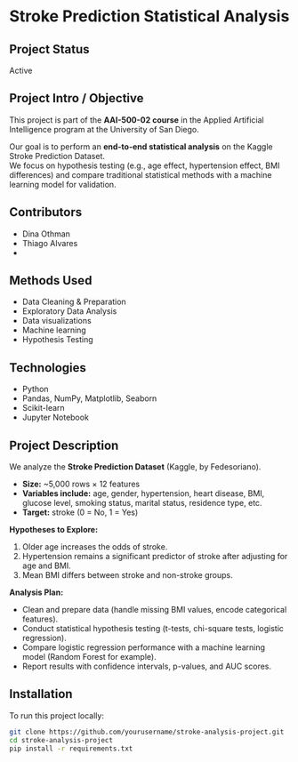# Stroke Prediction Statistical Analysis

## Project Status
Active

## Project Intro / Objective
This project is part of the **AAI-500-02 course** in the Applied Artificial Intelligence program at the University of San Diego.  

Our goal is to perform an **end-to-end statistical analysis** on the Kaggle Stroke Prediction Dataset.  
We focus on hypothesis testing (e.g., age effect, hypertension effect, BMI differences) and compare traditional statistical methods with a machine learning model for validation.  

## Contributors
- Dina Othman  
- Thiago Alvares
- 
## Methods Used
- Data Cleaning & Preparation
- Exploratory Data Analysis
- Data visualizations
- Machine learning
- Hypothesis Testing

## Technologies
- Python  
- Pandas, NumPy, Matplotlib, Seaborn  
- Scikit-learn  
- Jupyter Notebook  

## Project Description
We analyze the **Stroke Prediction Dataset** (Kaggle, by Fedesoriano).  

- **Size:** ~5,000 rows × 12 features  
- **Variables include:** age, gender, hypertension, heart disease, BMI, glucose level, smoking status, marital status, residence type, etc.  
- **Target:** stroke (0 = No, 1 = Yes)  

**Hypotheses to Explore:**
1. Older age increases the odds of stroke.  
2. Hypertension remains a significant predictor of stroke after adjusting for age and BMI.  
3. Mean BMI differs between stroke and non-stroke groups.  
 

**Analysis Plan:**
- Clean and prepare data (handle missing BMI values, encode categorical features).  
- Conduct statistical hypothesis testing (t-tests, chi-square tests, logistic regression).  
- Compare logistic regression performance with a machine learning model (Random Forest for example).  
- Report results with confidence intervals, p-values, and AUC scores.  

## Installation
To run this project locally:
```bash
git clone https://github.com/yourusername/stroke-analysis-project.git
cd stroke-analysis-project
pip install -r requirements.txt
